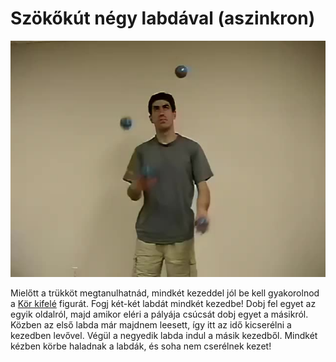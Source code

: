 # Szökőkút négy labdával (aszinkron)

![fourasynchronous](/site/videos/poster/fourasynchronous.jpg)

Mielőtt a trükköt megtanulhatnád, mindkét kezeddel jól be kell gyakorolnod a [Kör kifelé](kor-kifele.md) figurát. Fogj két-két labdát mindkét kezedbe! Dobj fel egyet az egyik oldalról, majd amikor eléri a pályája csúcsát dobj egyet a másikról. Közben az első labda már majdnem leesett, így itt az idő kicserélni a kezedben levővel. Végül a negyedik labda indul a másik kezedből. Mindkét kézben körbe haladnak a labdák, és soha nem cserélnek kezet!


